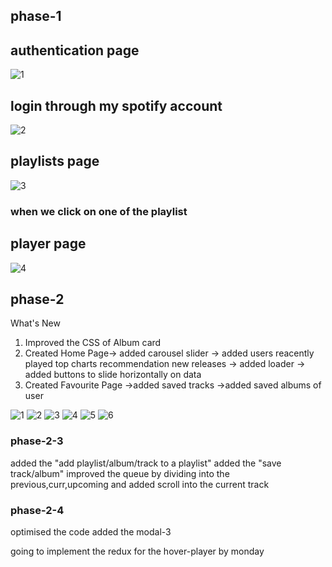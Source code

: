 ## phase-1

## authentication page

![1](https://user-images.githubusercontent.com/110366987/230696525-f75be0fc-5350-41f0-ae87-d97beb42567b.png)

## login through my spotify account

![2](https://user-images.githubusercontent.com/110366987/230696538-424b23f1-66f9-4d50-a244-66e58da51052.png)

## playlists page

![3](https://user-images.githubusercontent.com/110366987/230696545-6310f63d-9180-4384-a771-8518806bc689.png)

### when we click on one of the playlist
## player page

![4](https://user-images.githubusercontent.com/110366987/230696561-bbfba197-ec1e-4bff-a85b-491d827812be.png)

## phase-2
What's New
1) Improved the CSS of Album card
2) Created Home Page-> added carousel slider
                    -> added users reacently played
                             top charts
                             recommendation
                             new releases
                    -> added loader
                    -> added buttons to slide horizontally on data
3) Created Favourite Page ->added saved tracks 
                          ->added saved albums of user
                          
![1](https://user-images.githubusercontent.com/110366987/235288439-09082cf8-fdec-45d5-b6a2-264dd3f838a8.png)
![2](https://user-images.githubusercontent.com/110366987/235288444-7e72159e-40b3-4125-961f-d635063cb3c4.png)
![3](https://user-images.githubusercontent.com/110366987/235288446-97c945e1-38f1-433a-a03c-2068b292691a.png)
![4](https://user-images.githubusercontent.com/110366987/235288452-7af22947-f045-44ef-a4ec-7b290f155e57.png)
![5](https://user-images.githubusercontent.com/110366987/235288458-b8f610e1-3a27-4a09-84a3-5690964f731a.png)
![6](https://user-images.githubusercontent.com/110366987/235288464-2e6b4651-ed43-473c-953d-59e361916c4f.png)


### phase-2-3
added the "add playlist/album/track to a playlist"
added the "save track/album"
improved the queue by dividing into the previous,curr,upcoming and added scroll into the current track

### phase-2-4
optimised the code
added the modal-3

going to implement the redux for the hover-player by monday

